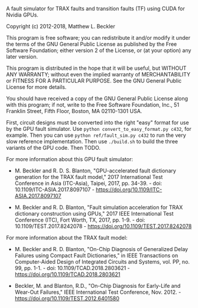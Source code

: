 A fault simulator for TRAX faults and transition faults (TF) using CUDA for Nvidia GPUs.

Copyright (c) 2012-2018, Matthew L. Beckler

This program is free software; you can redistribute it and/or modify
it under the terms of the GNU General Public License as published by
the Free Software Foundation; either version 2 of the License, or
(at your option) any later version.

This program is distributed in the hope that it will be useful,
but WITHOUT ANY WARRANTY; without even the implied warranty of
MERCHANTABILITY or FITNESS FOR A PARTICULAR PURPOSE.  See the
GNU General Public License for more details.

You should have received a copy of the GNU General Public License along
with this program; if not, write to the Free Software Foundation, Inc.,
51 Franklin Street, Fifth Floor, Boston, MA 02110-1301 USA.


First, circuit designs must be converted into the right "easy" format for use by the GPU fault simulator. Use `python convert_to_easy_format.py c432`, for example. Then you can use `python ref/fault_sim.py c432` to run the very slow reference implementation. Then use `./build.sh` to build the three variants of the GPU code. Then TODO.

For more information about this GPU fault simulator:

 * M. Beckler and R. D. S. Blanton, "GPU-accelerated fault dictionary generation for the TRAX fault model," 2017 International Test Conference in Asia (ITC-Asia), Taipei, 2017, pp. 34-39. - doi: 10.1109/ITC-ASIA.2017.8097107 - https://doi.org/10.1109/ITC-ASIA.2017.8097107

 * M. Beckler and R. D. Blanton, "Fault simulation acceleration for TRAX dictionary construction using GPUs," 2017 IEEE International Test Conference (ITC), Fort Worth, TX, 2017, pp. 1-9. - doi: 10.1109/TEST.2017.8242078 - https://doi.org/10.1109/TEST.2017.8242078

For more information about the TRAX fault model:

 * M. Beckler and R. D. Blanton, "On-Chip Diagnosis of Generalized Delay Failures using Compact Fault Dictionaries," in IEEE Transactions on Computer-Aided Design of Integrated Circuits and Systems, vol. PP, no. 99, pp. 1-1. - doi: 10.1109/TCAD.2018.2803621 - https://doi.org/10.1109/TCAD.2018.2803621

 * Beckler, M. and Blanton, R.D., "On-Chip Diagnosis for Early-Life and Wear-Out Failures," IEEE International Test Conference, Nov. 2012. - https://doi.org/10.1109/TEST.2012.6401580

